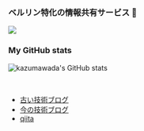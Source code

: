 ### ベルリン特化の情報共有サービス 👋

<a href="https://github.com/kazumawada/myapp">
  <img align="center" src="https://github-readme-stats.vercel.app/api/pin/?username=kazumawada&repo=myapp" />
</a>
<br>


### My GitHub stats

![kazumawada's GitHub stats](https://github-readme-stats.vercel.app/api?username=kazumawada&show_icons=true&theme=tokyonight)


<br>

- [古い技術ブログ](https://kaz34.github.io/)
- [今の技術ブログ](https://kazumawada.hateblo.jp/)
- [qiita](https://qiita.com/kazumawada)


